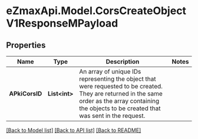 
# eZmaxApi.Model.CorsCreateObjectV1ResponseMPayload

## Properties

Name | Type | Description | Notes
------------ | ------------- | ------------- | -------------
**APkiCorsID** | **List&lt;int&gt;** | An array of unique IDs representing the object that were requested to be created.  They are returned in the same order as the array containing the objects to be created that was sent in the request. | 

[[Back to Model list]](../README.md#documentation-for-models)
[[Back to API list]](../README.md#documentation-for-api-endpoints)
[[Back to README]](../README.md)


